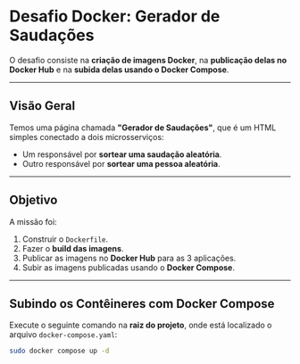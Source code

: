 # Desafio Docker: Gerador de Saudações

O desafio consiste na **criação de imagens Docker**, na **publicação delas no Docker Hub** e na **subida delas usando o Docker Compose**.

---

## Visão Geral

Temos uma página chamada **"Gerador de Saudações"**, que é um HTML simples conectado a dois microsserviços:

- Um responsável por **sortear uma saudação aleatória**.
- Outro responsável por **sortear uma pessoa aleatória**.

---

## Objetivo

A missão foi:

1. Construir o `Dockerfile`.
2. Fazer o **build das imagens**.
3. Publicar as imagens no **Docker Hub** para as 3 aplicações.
4. Subir as imagens publicadas usando o **Docker Compose**.

---

## Subindo os Contêineres com Docker Compose

Execute o seguinte comando na **raiz do projeto**, onde está localizado o arquivo `docker-compose.yaml`:

```bash
sudo docker compose up -d
